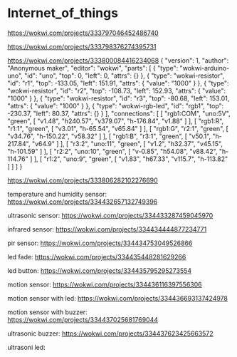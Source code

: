 # Internet_of_things



https://wokwi.com/projects/333797046452486740

https://wokwi.com/projects/333798376274395731


https://wokwi.com/projects/333800084416234068
{
  "version": 1,
  "author": "Anonymous maker",
  "editor": "wokwi",
  "parts": [
    { "type": "wokwi-arduino-uno", "id": "uno", "top": 0, "left": 0, "attrs": {} },
    {
      "type": "wokwi-resistor",
      "id": "r1",
      "top": -133.05,
      "left": 151.91,
      "attrs": { "value": "1000" }
    },
    {
      "type": "wokwi-resistor",
      "id": "r2",
      "top": -108.73,
      "left": 152.93,
      "attrs": { "value": "1000" }
    },
    {
      "type": "wokwi-resistor",
      "id": "r3",
      "top": -80.68,
      "left": 153.01,
      "attrs": { "value": "1000" }
    },
    { "type": "wokwi-rgb-led", "id": "rgb1", "top": -230.37, "left": 80.37, "attrs": {} }
  ],
  "connections": [
    [ "rgb1:COM", "uno:5V", "green", [ "v1.48", "h240.57", "v379.07", "h-176.84", "v1.88" ] ],
    [ "rgb1:R", "r1:1", "green", [ "v3.01", "h-65.54", "v65.84" ] ],
    [ "rgb1:G", "r2:1", "green", [ "v34.76", "h-150.22", "v58.32" ] ],
    [ "rgb1:B", "r3:1", "green", [ "v50.1", "h-217.84", "v64.9" ] ],
    [ "r3:2", "uno:11", "green", [ "v1.2", "h32.37", "v45.15", "h-101.59" ] ],
    [ "r2:2", "uno:10", "green", [ "v-0.85", "h54.08", "v88.42", "h-114.76" ] ],
    [ "r1:2", "uno:9", "green", [ "v1.83", "h67.33", "v115.7", "h-113.82" ] ]
  ]
}

https://wokwi.com/projects/333806282102276690

temperature and humidity sensor:
https://wokwi.com/projects/334432657132749396

ultrasonic sensor:
https://wokwi.com/projects/334433287459045970

infrared sensor:
https://wokwi.com/projects/334434444877234771

pir sensor:
https://wokwi.com/projects/334434753049526866

led fade:
https://wokwi.com/projects/334435448281629266

led button:
https://wokwi.com/projects/334435795295273554

motion sensor:
https://wokwi.com/projects/334436116397556306

motion sensor with led:
https://wokwi.com/projects/334436693137424978

motion sensor with buzzer:
https://wokwi.com/projects/334437025681769044

ultrasonic buzzer:
https://wokwi.com/projects/334437623425663572

ultrasoni led:


